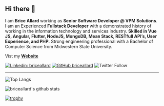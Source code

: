 ## Hi there 👋

I am **Brice Allard** working as **Senior Software Developer @ VPM Solutions**. I am an Experienced **Fullstack Developer** with a demonstrated history of working in the information technology and services industry. **Skilled in Vue JS, Angular, Flutter, NodeJS, MongoDB, Mean Stack, RESTfull API’s, User Experience, and PHP.** Strong engineering professional with a Bachelor of Computer Science from Midwestern State University.

Vist my **[Website](https://www.briceallard.com)**

[![Linkedin: briceallard](https://img.shields.io/badge/-briceallard-blue?style=flat-square&logo=Linkedin&logoColor=white&link=https://www.linkedin.com/in/briceallard/)](https://www.linkedin.com/in/briceallard/)
[![GitHub briceallard](https://img.shields.io/github/followers/briceallard?label=follow&style=social)](https://github.com/briceallard)
![Twitter Follow](https://img.shields.io/twitter/follow/briceallard?style=social)

---

![Top Langs](https://github-readme-stats.vercel.app/api/top-langs/?username=briceallard&layout=compact&theme=dark&hide_border=true)

![briceallard's github stats](https://github-readme-stats.vercel.app/api?username=briceallard&show_icons=true&hide_border=true&theme=dark)

[![trophy](https://github-profile-trophy.vercel.app/?username=briceallard)](https://github.com/briceallard/github-profile-trophy)

